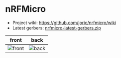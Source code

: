 # nRFMicro

* Project wiki: https://github.com/joric/nrfmicro/wiki
* Latest gerbers: [nrfmicro-latest-gerbers.zip](../../releases/latest/download/nrfmicro-latest-gerbers.zip)

front|back
--|--
![front](../../releases/latest/download/nrfmicro-latest-front.png)|![back](../../releases/latest/download/nrfmicro-latest-back.png)

